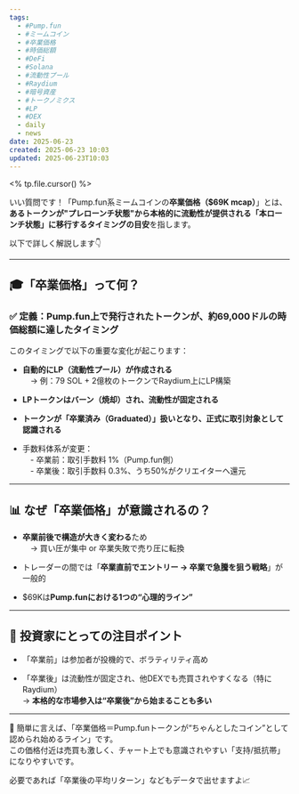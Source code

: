 ```yaml
---
tags:
  - #Pump.fun
  - #ミームコイン
  - #卒業価格
  - #時価総額
  - #DeFi
  - #Solana
  - #流動性プール
  - #Raydium
  - #暗号資産
  - #トークノミクス
  - #LP
  - #DEX
  - daily
  - news
date: 2025-06-23
created: 2025-06-23 10:03
updated: 2025-06-23T10:03
---
```


<% tp.file.cursor() %>

いい質問です！「Pump.fun系ミームコインの**卒業価格（$69K mcap）**」とは、**あるトークンが"プレローンチ状態"から本格的に流動性が提供される「本ローンチ状態」に移行するタイミングの目安**を指します。

以下で詳しく解説します👇

---

## 🎓「卒業価格」って何？

### ✅ 定義：**Pump.fun上で発行されたトークンが、約69,000ドルの時価総額に達したタイミング**

このタイミングで以下の重要な変化が起こります：

- **自動的にLP（流動性プール）が作成される**  
    　→ 例：79 SOL + 2億枚のトークンでRaydium上にLP構築
    
- **LPトークンはバーン（焼却）され、流動性が固定される**
    
- **トークンが「卒業済み（Graduated）」扱いとなり、正式に取引対象として認識される**
    
- 手数料体系が変更：  
    　- 卒業前：取引手数料 1%（Pump.fun側）  
    　- 卒業後：取引手数料 0.3%、うち50%がクリエイターへ還元
    

---

## 📊 なぜ「卒業価格」が意識されるの？

- **卒業前後で構造が大きく変わる**ため  
    　→ 買い圧が集中 or 卒業失敗で売り圧に転換
    
- トレーダーの間では「**卒業直前でエントリー → 卒業で急騰を狙う戦略**」が一般的
    
- $69Kは**Pump.funにおける1つの“心理的ライン”**
    

---

## 🎯 投資家にとっての注目ポイント

- 「卒業前」は参加者が投機的で、ボラティリティ高め
    
- 「卒業後」は流動性が固定され、他DEXでも売買されやすくなる（特にRaydium）  
    → **本格的な市場参入は“卒業後”から始まることも多い**
    

---

📌 簡単に言えば、「卒業価格＝Pump.funトークンが“ちゃんとしたコイン”として認められ始めるライン」です。  
この価格付近は売買も激しく、チャート上でも意識されやすい「支持/抵抗帯」になりやすいです。

必要であれば「卒業後の平均リターン」などもデータで出せますよ📈